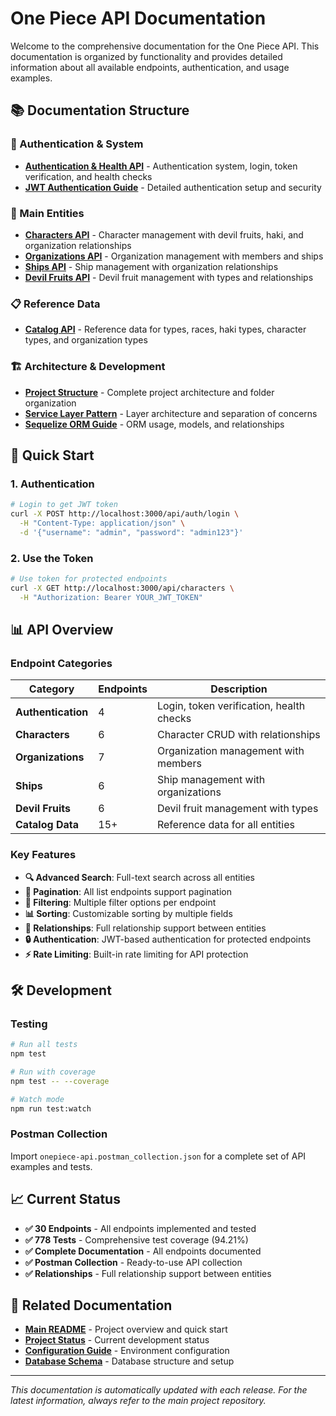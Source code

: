 # One Piece API Documentation

Welcome to the comprehensive documentation for the One Piece API. This documentation is organized by functionality and provides detailed information about all available endpoints, authentication, and usage examples.

## 📚 Documentation Structure

### 🔐 Authentication & System
- **[Authentication & Health API](AUTH_API.md)** - Authentication system, login, token verification, and health checks
- **[JWT Authentication Guide](AUTHENTICATION.md)** - Detailed authentication setup and security

### 👥 Main Entities
- **[Characters API](CHARACTERS_API.md)** - Character management with devil fruits, haki, and organization relationships
- **[Organizations API](ORGANIZATIONS_API.md)** - Organization management with members and ships
- **[Ships API](SHIPS_API.md)** - Ship management with organization relationships
- **[Devil Fruits API](DEVIL_FRUITS_API.md)** - Devil fruit management with types and relationships

### 📋 Reference Data
- **[Catalog API](CATALOG_API.md)** - Reference data for types, races, haki types, character types, and organization types

### 🏗️ Architecture & Development
- **[Project Structure](PROJECT_STRUCTURE.md)** - Complete project architecture and folder organization
- **[Service Layer Pattern](SERVICE_LAYER_PATTERN.md)** - Layer architecture and separation of concerns
- **[Sequelize ORM Guide](SEQUELIZE_GUIDE.md)** - ORM usage, models, and relationships

## 🚀 Quick Start

### 1. Authentication
```bash
# Login to get JWT token
curl -X POST http://localhost:3000/api/auth/login \
  -H "Content-Type: application/json" \
  -d '{"username": "admin", "password": "admin123"}'
```

### 2. Use the Token
```bash
# Use token for protected endpoints
curl -X GET http://localhost:3000/api/characters \
  -H "Authorization: Bearer YOUR_JWT_TOKEN"
```

## 📊 API Overview

### Endpoint Categories
| Category | Endpoints | Description |
|----------|-----------|-------------|
| **Authentication** | 4 | Login, token verification, health checks |
| **Characters** | 6 | Character CRUD with relationships |
| **Organizations** | 7 | Organization management with members |
| **Ships** | 6 | Ship management with organizations |
| **Devil Fruits** | 6 | Devil fruit management with types |
| **Catalog Data** | 15+ | Reference data for all entities |

### Key Features
- **🔍 Advanced Search**: Full-text search across all entities
- **📄 Pagination**: All list endpoints support pagination
- **🔧 Filtering**: Multiple filter options per endpoint
- **📊 Sorting**: Customizable sorting by multiple fields
- **🔗 Relationships**: Full relationship support between entities
- **🔒 Authentication**: JWT-based authentication for protected endpoints
- **⚡ Rate Limiting**: Built-in rate limiting for API protection

## 🛠️ Development

### Testing
```bash
# Run all tests
npm test

# Run with coverage
npm test -- --coverage

# Watch mode
npm run test:watch
```

### Postman Collection
Import `onepiece-api.postman_collection.json` for a complete set of API examples and tests.

## 📈 Current Status

- **✅ 30 Endpoints** - All endpoints implemented and tested
- **✅ 778 Tests** - Comprehensive test coverage (94.21%)
- **✅ Complete Documentation** - All endpoints documented
- **✅ Postman Collection** - Ready-to-use API collection
- **✅ Relationships** - Full relationship support between entities

## 🔗 Related Documentation

- **[Main README](../README.md)** - Project overview and quick start
- **[Project Status](../PROJECT_STATUS.md)** - Current development status
- **[Configuration Guide](../configs/README.md)** - Environment configuration
- **[Database Schema](../database/README.md)** - Database structure and setup

---

*This documentation is automatically updated with each release. For the latest information, always refer to the main project repository.*
